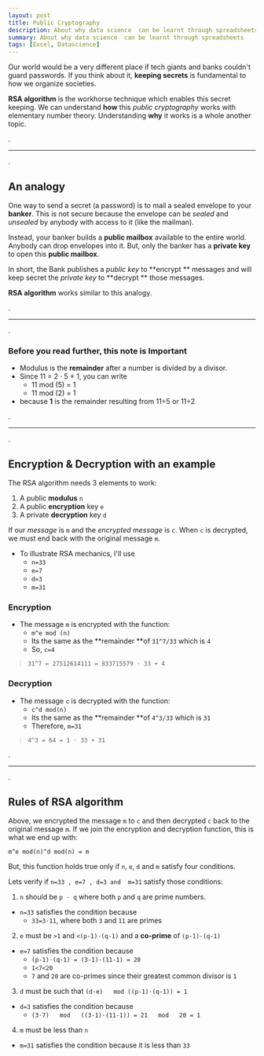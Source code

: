 ```yaml
---
layout: post
title: Public Cryptography
description: About why data science  can be learnt through spreadsheets
summary: About why data science  can be learnt through spreadsheets
tags: [Excel, Datascience]
---
```


Our world would be a very different place if tech giants and banks couldn't guard passwords. If you think about it, **keeping secrets** is fundamental to how we organize societies.

**RSA algorithm** is the workhorse technique which enables this secret keeping. We can understand **how** this *public cryptography* works with elementary number theory. Understanding **why** it works is a whole another topic.

.

___

.


## An analogy

One way to send a secret (a password) is to mail a sealed envelope to your **banker**. This is not secure because the envelope can be *sealed* and *unsealed* by anybody with access to it (like the mailman).

Instead, your banker builds a **public mailbox** available to the entire world. Anybody can drop envelopes into it. But, only the banker has a **private key** to open this **public mailbox**.

In short, the Bank publishes a *public key* to **encrypt ** messages and will keep secret the *private key* to **decrypt ** those messages.

**RSA algorithm** works similar to this analogy.


.

___

.



### Before you read further, this note is Important

* Modulus is the **remainder** after a number is divided by a divisor.
* Since 11 = 2 · 5 + 1,  you can write 
  * 11 mod (5) = 1
  * 11 mod (2) = 1 
* because **1** is the remainder resulting from 11÷5 or 11÷2


.

___

.



## Encryption & Decryption with an example

The RSA algorithm needs 3 elements to work:
1. A public **modulus** `n`
2. A public **encryption** key `e`
3. A private **decryption** key `d`

If our *message* is `m` and the *encrypted message* is `c`. When `c` is decrypted, we must end back with the original message `m`.

* To illustrate RSA mechanics, I'll use 
  * `n=33`
  * `e=7`
  * `d=3`
  * `m=31`

### Encryption
* The message `m` is encrypted with the function: 
  * `m^e mod (n) `
  * Its the same as the **remainder **of `31^7/33` which is `4`
  * So, `c=4`

> `31^7 = 27512614111 = 833715579 · 33 + 4 `


### Decryption
* The message `c` is decrypted with the function: 
  * `c^d mod(n) `
  * Its the same as the **remainder **of `4^3/33` which is `31`
  * Therefore, `m=31`

> `4^3 = 64 = 1 · 33 + 31 `


.

___

.


## Rules of RSA algorithm

Above, we encrypted the message `m` to `c` and then decrypted `c` back to the original message `m`. If we join the encryption and decryption function, this is what we end up with:

`m^e mod(n)^d mod(n) = m`

But, this function holds true only if `n`, `e`, `d` and `m` satisfy four conditions.

Lets verify if `n=33 , e=7 , d=3 and  m=31`  satisfy those conditions:

1. `n` should be `p · q` where both `p` and `q` are prime numbers.
  - `n=33` satisfies the condition because
    - `33=3·11`, where both `3` and `11` are primes

2. `e` must be `>1` and `<(p-1)·(q-1)` and a **co-prime** of `(p-1)·(q-1)` 
  - `e=7` satisfies the condition because
    - `(p-1)·(q-1) = (3-1)·(11-1) = 20`
    - `1<7<20`
    - `7` and `20` are co-primes since their greatest common divisor is `1`

3. `d` must be such that `(d·e)   mod ((p-1)·(q-1)) = 1`
  - `d=3` satisfies the condition because
    - `(3·7)   mod   ((3-1)·(11-1)) = 21   mod   20 = 1`

4. `m` must be less than `n`
  - `m=31` satisfies the condition because it is less than `33`
